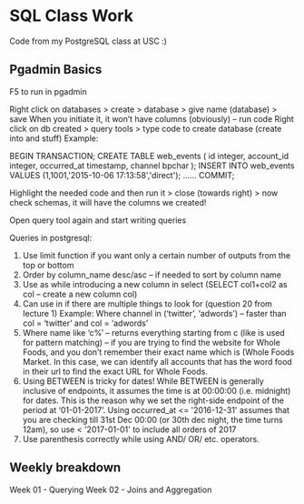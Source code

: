 # SQL Class Work
Code from my PostgreSQL class at USC :)

## Pgadmin Basics

F5 to run in pgadmin

Right click on databases > create > database > give name (database) > save
When you initiate it, it won’t have columns (obviously) – run code 
Right click on db created > query tools > type code to create database (create into and stuff)
Example:

BEGIN TRANSACTION;
CREATE TABLE web_events (
	id integer,
	account_id integer,
	occurred_at timestamp,
	channel bpchar
);
INSERT INTO web_events VALUES (1,1001,'2015-10-06 17:13:58','direct');
……
COMMIT;

Highlight the needed code and then run it > close (towards right) > now check schemas, it will have the columns we created!

Open query tool again and start writing queries

Queries in postgresql:

1.	Use limit function if you want only a certain number of outputs from the top or bottom
2.	Order by column_name desc/asc 		– if needed to sort by column name
3.	Use as while introducing a new column in select (SELECT col1+col2 as col – create a new column col)
4.	Can use in if there are multiple things to look for (question 20 from lecture 1)
Example: Where channel in (‘twitter’, ‘adwords’) – faster than col = ‘twitter’ and col = ‘adwords’
5.	Where name like ‘c%’ – returns everything starting from c (like is used for pattern matching) – if  you are trying to find the website for Whole Foods, and you don’t remember their exact name which is (Whole Foods Market. In this case, we can identify all accounts that has the word food in their url to find the exact URL for Whole Foods. 
6.	Using BETWEEN is tricky for dates! While BETWEEN is generally inclusive of endpoints, it assumes the time is at 00:00:00 (i.e. midnight) for dates. This is the reason why we set the right-side endpoint of the period at ‘01-01-2017’. 
Using occurred_at <= '2016-12-31' assumes that you are checking till 31st Dec 00:00 (or 30th dec night, the time turns 12am), so use < '2017-01-01' to include all orders of 2017
7.	Use parenthesis correctly while using AND/ OR/ etc. operators. 



## Weekly breakdown

Week 01 - Querying
Week 02 - Joins and Aggregation
